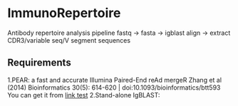 # ImmunoRepertoire
Antibody repertoire analysis pipeline
fastq -> fasta -> igblast align -> extract CDR3/variable seq/V segment sequences

## Requirements

1.PEAR: a fast and accurate Illumina Paired-End reAd mergeR
Zhang et al (2014) Bioinformatics 30(5): 614-620 | doi:10.1093/bioinformatics/btt593
You can get it from [link test](https://sco.h-its.org/exelixis/web/software/pear/)
2.Stand-alone IgBLAST: 
